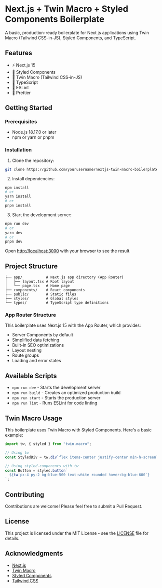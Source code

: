 # Next.js + Twin Macro + Styled Components Boilerplate

A basic, production-ready boilerplate for Next.js applications using Twin Macro (Tailwind CSS-in-JS), Styled Components, and TypeScript.

## Features

- ⚡️ Next.js 15
- 💅 Styled Components
- 🎨 Twin Macro (Tailwind CSS-in-JS)
- 📝 TypeScript
- 🔧 ESLint
- 💖 Prettier

## Getting Started

### Prerequisites

- Node.js 18.17.0 or later
- npm or yarn or pnpm

### Installation

1. Clone the repository:

```bash
git clone https://github.com/yourusername/nextjs-twin-macro-boilerplate.git
```

2. Install dependencies:

```bash
npm install
# or
yarn install
# or
pnpm install
```

3. Start the development server:

```bash
npm run dev
# or
yarn dev
# or
pnpm dev
```

Open [http://localhost:3000](http://localhost:3000) with your browser to see the result.

## Project Structure

```
├── app/           # Next.js app directory (App Router)
│   ├── layout.tsx # Root layout
│   └── page.tsx   # Home page
├── components/    # React components
├── public/        # Static files
├── styles/        # Global styles
└── types/         # TypeScript type definitions
```

### App Router Structure

This boilerplate uses Next.js 15 with the App Router, which provides:

- Server Components by default
- Simplified data fetching
- Built-in SEO optimizations
- Layout nesting
- Route groups
- Loading and error states

## Available Scripts

- `npm run dev` - Starts the development server
- `npm run build` - Creates an optimized production build
- `npm run start` - Starts the production server
- `npm run lint` - Runs ESLint for code linting

## Twin Macro Usage

This boilerplate uses Twin Macro with Styled Components. Here's a basic example:

```jsx
import tw, { styled } from "twin.macro";

// Using tw
const StyledDiv = tw.div`flex items-center justify-center min-h-screen`;

// Using styled-components with tw
const Button = styled.button`
  ${tw`px-4 py-2 bg-blue-500 text-white rounded hover:bg-blue-600`}
`;
```

## Contributing

Contributions are welcome! Please feel free to submit a Pull Request.

## License

This project is licensed under the MIT License - see the [LICENSE](LICENSE) file for details.

## Acknowledgments

- [Next.js](https://nextjs.org/)
- [Twin Macro](https://github.com/ben-rogerson/twin.macro)
- [Styled Components](https://styled-components.com/)
- [Tailwind CSS](https://tailwindcss.com/)

